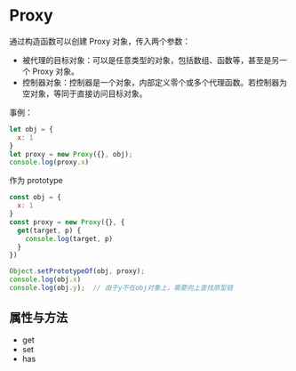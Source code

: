 # Proxy

通过构造函数可以创建 Proxy 对象，传入两个参数：

+ 被代理的目标对象：可以是任意类型的对象，包括数组、函数等，甚至是另一个 Proxy 对象。
+ 控制器对象：控制器是一个对象，内部定义零个或多个代理函数。若控制器为空对象，等同于直接访问目标对象。

事例：

```js
let obj = {
  x: 1
}
let proxy = new Proxy({}, obj);
console.log(proxy.x)
```

作为 prototype

```js
const obj = {
  x: 1
}
const proxy = new Proxy({}, {
  get(target, p) {
    console.log(target, p)
  }
})

Object.setPrototypeOf(obj, proxy);
console.log(obj.x)
console.log(obj.y);  // 由于y不在obj对象上，需要向上查找原型链
```

## 属性与方法

+ get
+ set
+ has
